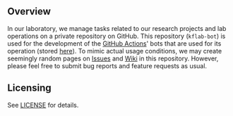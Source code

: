 ## Overview
In our laboratory, we manage tasks related to our research projects and lab operations on a private repository on GitHub. This repository (`kflab-bot`) is used for the development of the [GitHub Actions](https://github.com/features/actions)' bots that are used for its operation (stored [here](https://github.com/kfuku52/kflab-bot/tree/main/.github)). To mimic actual usage conditions, we may create seemingly random pages on [Issues](https://github.com/kfuku52/kflab-bot/issues) and [Wiki](https://github.com/kfuku52/kflab-bot/wiki) in this repository. However, please feel free to submit bug reports and feature requests as usual.

## Licensing
See [LICENSE](LICENSE) for details.
